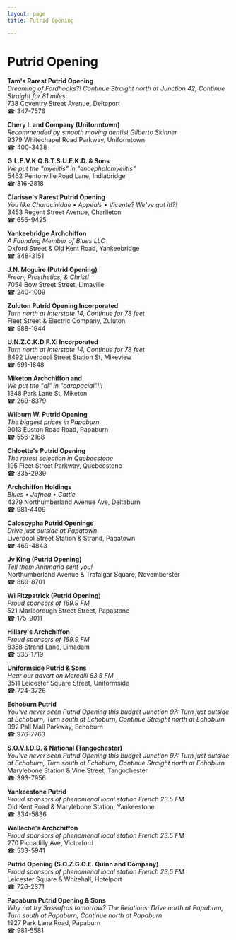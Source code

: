 ```yaml
---
layout: page 
title: Putrid Opening

---
```



# Putrid Opening


 **Tam's Rarest Putrid Opening**  
_Dreaming of Fordhooks?! 
Continue Straight north at Junction 42, Continue Straight for 81 miles_  
738 Coventry Street Avenue, Deltaport  
☎ 347-7576

**Chery I. and Company (Uniformtown)**  
_Recommended by smooth moving dentist Gilberto Skinner_  
9379 Whitechapel Road Parkway, Uniformtown  
☎ 400-3438

**G.L.E.V.K.Q.B.T.S.U.E.K.D. & Sons**  
_We put the "myelitis" in "encephalomyelitis"_  
5462 Pentonville Road Lane, Indiabridge  
☎ 316-2818

**Clarisse's Rarest Putrid Opening**  
_You like Characinidae • Appeals • Vicente? We've got it!?!_  
3453 Regent Street Avenue, Charlieton  
☎ 656-9425

**Yankeebridge Archchiffon**  
_A Founding Member of Blues LLC_  
Oxford Street & Old Kent Road, Yankeebridge  
☎ 848-3151

**J.N. Mcguire (Putrid Opening)**  
_Freon, Prosthetics, & Christ!_  
7054 Bow Street Street, Limaville  
☎ 240-1009

**Zuluton Putrid Opening Incorporated**  
_Turn north at Interstate 14, Continue for 78 feet_  
Fleet Street & Electric Company, Zuluton  
☎ 988-1944

**U.N.Z.C.K.D.F.Xi Incorporated**  
_Turn north at Interstate 14, Continue for 78 feet_  
8492 Liverpool Street Station St, Mikeview  
☎ 691-1848

**Miketon Archchiffon and**  
_We put the "al" in "carapacial"!!!_  
1348 Park Lane St, Miketon  
☎ 269-8379

**Wilburn W. Putrid Opening**  
_The biggest prices in Papaburn_  
9013 Euston Road Road, Papaburn  
☎ 556-2168

**Chloette's Putrid Opening**  
_The rarest selection in Quebecstone_  
195 Fleet Street Parkway, Quebecstone  
☎ 335-2939

**Archchiffon Holdings**  
_Blues • Jafnea • Cattle_  
4379 Northumberland Avenue Ave, Deltaburn  
☎ 981-4409

**Caloscypha Putrid Openings**  
_Drive just outside at Papatown_  
Liverpool Street Station & Strand, Papatown  
☎ 469-4843

**Jv King (Putrid Opening)**  
_Tell them Annmaria sent you!_  
Northumberland Avenue & Trafalgar Square, Novemberster  
☎ 869-8701

**Wi Fitzpatrick (Putrid Opening)**  
_Proud sponsors of 169.9 FM_  
521 Marlborough Street Street, Papastone  
☎ 175-9011

**Hillary's Archchiffon**  
_Proud sponsors of 169.9 FM_  
8358 Strand Lane, Limadam  
☎ 535-1719

**Uniformside Putrid & Sons**  
_Hear our advert on Mercalli 83.5 FM_  
3511 Leicester Square Street, Uniformside  
☎ 724-3726

**Echoburn Putrid**  
_You've never seen Putrid Opening this budget 
Junction 97: Turn just outside at Echoburn, Turn south at Echoburn, Continue Straight north at Echoburn_  
992 Pall Mall Parkway, Echoburn  
☎ 976-7763

**S.O.V.I.D.D. & National (Tangochester)**  
_You've never seen Putrid Opening this budget 
Junction 97: Turn just outside at Echoburn, Turn south at Echoburn, Continue Straight north at Echoburn_  
Marylebone Station & Vine Street, Tangochester  
☎ 393-7956

**Yankeestone Putrid**  
_Proud sponsors of phenomenal local station French 23.5 FM_  
Old Kent Road & Marylebone Station, Yankeestone  
☎ 334-5836

**Wallache's Archchiffon**  
_Proud sponsors of phenomenal local station French 23.5 FM_  
270 Piccadilly Ave, Victorford  
☎ 533-5941

**Putrid Opening (S.O.Z.G.O.E. Quinn and Company)**  
_Proud sponsors of phenomenal local station French 23.5 FM_  
Leicester Square & Whitehall, Hotelport  
☎ 726-2371

**Papaburn Putrid Opening & Sons**  
_Why not try Sassafras tomorrow? 
The Relations: Drive north at Papaburn, Turn south at Papaburn, Continue north at Papaburn_  
1927 Park Lane Road, Papaburn  
☎ 981-5581

